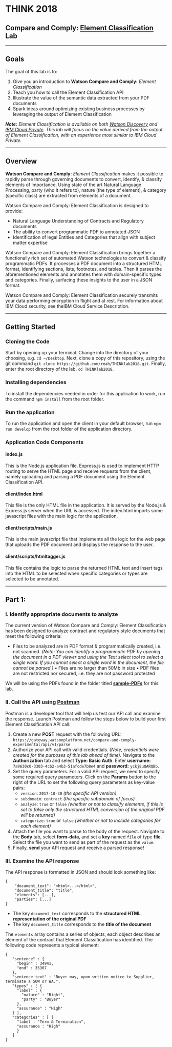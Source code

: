 # THINK 2018 
## Compare and Comply: [Element Classification](https://console.bluemix.net/docs/services/discovery/element-classification.html#element-classification) Lab

---

## Goals
The goal of this lab is to:
1. Give you an introduction to **Watson Compare and Comply:** _Element Classification_ 
2. Teach you how to call the Element Classification API 
3. Illustrate the value of the semantic data extracted from your PDF documents
4. Spark ideas around optimizing existing business processes by leveraging the output of Element Classification


***Note:** Element Classification is available on both [Watson Discovery](https://www.ibm.com/watson/services/discovery/) and [IBM Cloud Private](https://www.ibm.com/cloud-computing/products/ibm-cloud-private/). This lab will focus on the value derived from the output of Element Classification, with an experience most similar to IBM Cloud Private.*

---
## Overview
**Watson Compare and Comply:** _Element Classification_ makes it possible to rapidly parse through governing documents to convert, identify, & classify elements of importance. Using state of the art Natural Language Processing, party (who it refers to), nature (the type of element), & category (specific class) are extracted from elements of a document.

Watson Compare and Comply: Element Classification is designed to provide:
- Natural Language Understanding of Contracts and Regulatory documents
- The ability to convert programmatic PDF to annotated JSON
- Identification of legal Entities and Categories that align with subject matter expertise
	
Watson Compare and Comply: Element Classification brings together a functionally rich set of automated Watson technologies to convert & classify programmatic PDFs. It processes a PDF document into a structured HTML format, identifying sections, lists, footnotes, and tables. Then it parses the aforementioned elements and annotates them with domain-specific types and categories. Finally, surfacing these insights to the user in a JSON format. 

Watson Compare and Comply: Element Classification securely transmits your data performing encryption in flight and at rest. For information about IBM Cloud security, see theIBM Cloud Service Description.

---
## Getting Started
### Cloning the Code
Start by opening up your terminal. Change into the directory of your choosing, e.g. `cd ~/Desktop`. Next, clone a copy of this repository, using the git command `git clone https://github.com/reah/THINKlab2018.git`. Finally, enter the root directory of the lab, `cd THINKlab2018`.

### Installing dependencies

To install the dependencies needed in order for this application to work, run the command `npm install` from the root folder.

### Run the application

To run the application and open the client in your default browser, run `npm run develop` from the root folder of the application directory.

### Application Code Components

#### index.js

This is the Node.js application file.  Express.js is used to implement HTTP routing to serve the HTML page and receive requests from the client, namely uploading and parsing a PDF document using the Element Classification API. 

#### client/index.html

This file is the only HTML file in the application.  It is served by the Node.js & Express.js server when the URL is accessed. The index.html imports some javascript files with the main logic for the application.

#### client/scripts/main.js

This is the main javascript file that implements all the logic for the web page that uploads the PDF document and displays the response to the user.

#### client/scripts/htmltagger.js

This file contains the logic to parse the returned HTML text and insert tags into the HTML to be selected when specific categories or types are selected to be annotated.

---
## Part 1:
### I. Identify appropriate documents to analyze
The current version of Watson Compare and Comply: Element Classification has been designed to analyze contract and regulatory style documents that meet the following criteria:
- Files to be analyzed are in PDF format & programmatically created, i.e. not scanned. 
*(Note: You can identify a programmatic PDF by opening the document in a PDF viewer and using the Text select tool to select a single word. If you cannot select a single word in the document, the file cannot be parsed.)*
• Files are no larger than 50Mb in size
• PDF files are not restricted nor secured, i.e. they are not password protected

We will be using the PDFs found in the folder titled [**sample-PDFs**](sample-PDFs/) for this lab. 

### II. Call the API using [Postman](https://www.getpostman.com)
Postman is a developer tool that will help us test our API call and examine the response. Launch Postman and follow the steps below to build your first Element Classification API call:
1. Create a new **POST** request with the following URL: 
`https://gateway.watsonplatform.net/compare-and-comply-experimental/api/v1/parse`
2. Authorize your API call with valid credentials. 
*(Note, credentials were created for the purposes of this lab ahead of time).* 
Navigate to the **Authorization** tab and select **Type: Basic Auth**. 
Enter **username:** `7a9630c0-3303-4cb2-a4b3-51afcde7b8e4` and **password:** `yckj8uQARQBb`.
3. Set the query parameters. For a valid API request, we need to specify some required query parameters. Click on the **Params** button to the right of the URL to set the following query parameters as key-value pairs:
	- `version`: `2017-10-30` *(the specific API version)*
	- `subdomain`: `contract` *(the specific subdomain of focus)*
	- `analyze`: `true` or `false` *(whether or not to classify elements, if this is set to false only the structured HTML conversion of the original PDF will be returned)*
	- `categorize`: `true` or `false` *(whether or not to include categories for each element)*
4. Attach the file you want to parse to the body of the request. Navigate to the **Body** tab, select **form-data**, and set a **key** named `file` of type **file**. Select the file you want to send as part of the request as the `value`.
5. Finally, **send** your API request and receive a parsed response!

### III. Examine the API response
The API response is formatted in JSON and should look something like:
```
{
	"document_text": "<html>...</html>",
	"document_title": "title",
	"elements": [...],
	"parties": [...]
}
```
- The key `document_text` corresponds to the **structured HTML representation of the original PDF**
- The key `document_title` corresponds to the **title of the document**


The `elements` array contains a series of objects, each object describes an element of the contract that Element Classification has identified. The following code represents a typical element:
```
{
   "sentence" : {
     "begin" : 34941,
     "end" : 35307
   },
   "sentence_text" : "Buyer may, upon written notice to Supplier, terminate a SOW or WA.",
   "types" : [ {
     "label" : {
       "nature" : "Right",
       "party" : "Buyer"
     },
     "assurance" : "High"
   } ],
   "categories" : [ {
     "label : "Term & Termination",
     "assurance : "High"
     }
   ]
}
```